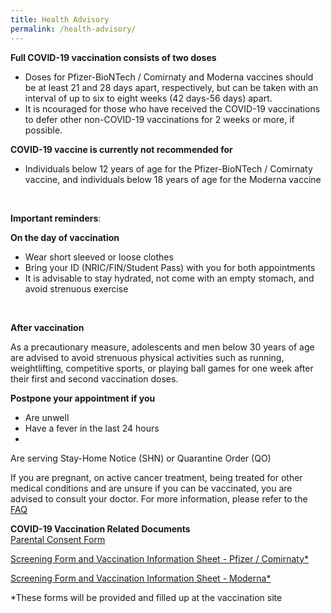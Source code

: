 ```yaml
---
title: Health Advisory
permalink: /health-advisory/
---
```

**Full COVID-19 vaccination consists of two doses**

- Doses for Pfizer-BioNTech / Comirnaty and Moderna vaccines should be at least 21 and 28 days apart, respectively, but can be taken with an interval of up to six to eight weeks (42 days-56 days) apart. 
- It is ncouraged for those who have received the COVID-19 vaccinations to defer other non-COVID-19 vaccinations for 2 weeks or more, if possible.
  <br/>

**COVID-19 vaccine is currently not recommended for**

- Individuals below 12 years of age for the Pfizer-BioNTech / Comirnaty vaccine, and individuals below 18 years of age for the Moderna vaccine
<br/>

**Important reminders**:

**On the day of vaccination**

* Wear short sleeved or loose clothes
* Bring your ID (NRIC/FIN/Student Pass) with you for both appointments
* It is advisable to stay hydrated, not come with an empty stomach, and avoid strenuous exercise
<br/>

**After vaccination**

As a precautionary measure, adolescents and men below 30 years of age are advised to avoid strenuous physical activities such as running, weightlifting, competitive sports, or playing ball games for one week after their first and second vaccination doses.
 <br/>

**Postpone your appointment if you**

- Are unwell
- Have a fever in the last 24 hours
- 
 Are serving Stay-Home Notice (SHN) or Quarantine Order (QO)


If you are pregnant, on active cancer treatment, being treated for other medical conditions and are unsure if you can be vaccinated, you are advised to consult your doctor. For more information, please refer to the [FAQ](/faq)
 <br/>
 
 **COVID-19 Vaccination Related Documents**<br>
 [Parental Consent Form](https://go.gov.sg/parcf) <br>
 
[Screening Form and Vaccination Information Sheet - Pfizer / Comirnaty*](http://go.gov.sg/visp)<br>

 [Screening Form and Vaccination Information Sheet - Moderna*](https://go.gov.sg/vism)<br>
 
  *These forms will be provided and filled up at the vaccination site